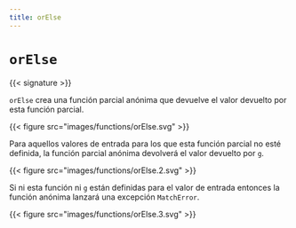 ```yaml
---
title: orElse
---
```


# `orElse`

{{< signature >}}

`orElse` crea una función parcial anónima que devuelve el valor devuelto por esta función parcial.

{{< figure src="images/functions/orElse.svg" >}}

Para aquellos valores de entrada para los que esta función parcial no esté definida, la función parcial anónima devolverá el valor devuelto por `g`.

{{< figure src="images/functions/orElse.2.svg" >}}

Si ni esta función ni `g` están definidas para el valor de entrada entonces la función anónima lanzará una excepción `MatchError`.

{{< figure src="images/functions/orElse.3.svg" >}}
